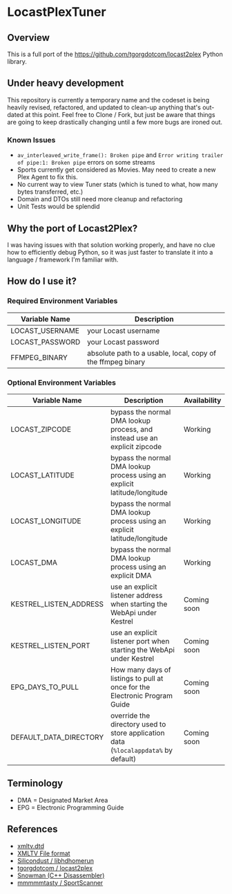 # LocastPlexTuner

## Overview

This is a full port of the https://github.com/tgorgdotcom/locast2plex Python library.

## Under heavy development

This repository is currently a temporary name and the codeset is being heavily revised, refactored, and updated to clean-up anything that's out-dated at this point. Feel free to Clone / Fork, but just be aware that things are going to keep drastically changing until a few more bugs are ironed out.

### Known Issues

* `av_interleaved_write_frame(): Broken pipe` and `Error writing trailer of pipe:1: Broken pipe` errors on some streams
* Sports currently get considered as Movies. May need to create a new Plex Agent to fix this.
* No current way to view Tuner stats (which is tuned to what, how many bytes transferred, etc.)
* Domain and DTOs still need more cleanup and refactoring
* Unit Tests would be splendid

## Why the port of Locast2Plex?

I was having issues with that solution working properly, and have no clue how to efficiently debug Python, so it was just faster to translate it into a language / framework I'm familiar with.

## How do I use it?

### Required Environment Variables

| Variable Name | Description |
| --- | --- |
| LOCAST_USERNAME | your Locast username |
| LOCAST_PASSWORD | your Locast password |
| FFMPEG_BINARY | absolute path to a usable, local, copy of the ffmpeg binary |

### Optional Environment Variables

| Variable Name | Description | Availability |
| --- | --- | --- |
| LOCAST_ZIPCODE | bypass the normal DMA lookup process, and instead use an explicit zipcode | Working |
| LOCAST_LATITUDE | bypass the normal DMA lookup process using an explicit latitude/longitude | Working |
| LOCAST_LONGITUDE | bypass the normal DMA lookup process using an explicit latitude/longitude | Working |
| LOCAST_DMA | bypass the normal DMA lookup process using an explicit DMA | Working |
| KESTREL_LISTEN_ADDRESS | use an explicit listener address when starting the WebApi under Kestrel | Coming soon |
| KESTREL_LISTEN_PORT | use an explicit listener port when starting the WebApi under Kestrel | Coming soon |
| EPG_DAYS_TO_PULL | How many days of listings to pull at once for the Electronic Program Guide | Coming soon |
| DEFAULT_DATA_DIRECTORY | override the directory used to store application data (`%localappdata%` by default) | Coming soon |

## Terminology

* DMA = Designated Market Area
* EPG = Electronic Programming Guide

## References

* [xmltv.dtd](https://github.com/XMLTV/xmltv/blob/master/xmltv.dtd)
* [XMLTV File format](http://wiki.xmltv.org/index.php/XMLTVFormat)
* [Silicondust / libhdhomerun](https://github.com/Silicondust/libhdhomerun)
* [tgorgdotcom / locast2plex](https://github.com/tgorgdotcom/locast2plex)
* [Snowman (C++ Disassembler)](https://derevenets.com/)
* [mmmmmtasty / SportScanner](https://github.com/mmmmmtasty/SportScanner)
